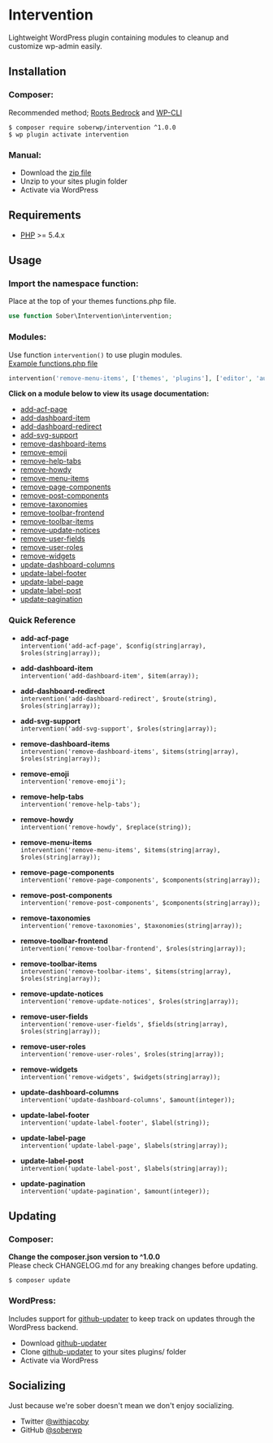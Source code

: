 # Intervention

Lightweight WordPress plugin containing modules to cleanup and customize wp-admin easily.

## Installation

### Composer:
Recommended method; [Roots Bedrock](https://roots.io/bedrock/) and [WP-CLI](http://wp-cli.org/)
```shell
$ composer require soberwp/intervention ^1.0.0
$ wp plugin activate intervention
```

### Manual:
* Download the [zip file](https://github.com/soberwp/intervention/archive.master.zip)
* Unzip to your sites plugin folder
* Activate via WordPress

## Requirements

* [PHP](http://php.net/manual/en/install.php) >= 5.4.x

## Usage

### Import the namespace function:

Place at the top of your themes functions.php file.
```php
use function Sober\Intervention\intervention;
```

### Modules:

Use function `intervention()` to use plugin modules.<br>
[Example functions.php file](.docs/functions.php.md)

```php
intervention('remove-menu-items', ['themes', 'plugins'], ['editor', 'author']);
```

**Click on a module below to view its usage documentation:**

* [add-acf-page](.docs/add-acf-page.md)
* [add-dashboard-item](.docs/add-dashboard-item.md)
* [add-dashboard-redirect](.docs/add-dashboard-item.md)
* [add-svg-support](.docs/add-svg-support.md)
* [remove-dashboard-items](.docs/remove-dashboard-items.md)
* [remove-emoji](.docs/remove-emoji.md)
* [remove-help-tabs](.docs/remove-help-tabs.md)
* [remove-howdy](.docs/remove-howdy.md)
* [remove-menu-items](.docs/remove-menu-items.md)
* [remove-page-components](.docs/remove-page-components.md)
* [remove-post-components](.docs/remove-post-components.md)
* [remove-taxonomies](.docs/remove-taxonomies.md)
* [remove-toolbar-frontend](.docs/remove-toolbar-frontend.md)
* [remove-toolbar-items](.docs/remove-toolbar-items.md)
* [remove-update-notices](.docs/remove-update-notices.md)
* [remove-user-fields](.docs/remove-user-fields.md)
* [remove-user-roles](.docs/remove-user-roles.md)
* [remove-widgets](.docs/remove-widgets.md)
* [update-dashboard-columns](.docs/update-dashboard-columns.md)
* [update-label-footer](.docs/update-label-footer.md)
* [update-label-page](.docs/update-label-page.md)
* [update-label-post](.docs/update-label-post.md)
* [update-pagination](.docs/update-pagination.md)

### Quick Reference

* **add-acf-page**<br>
`intervention('add-acf-page', $config(string|array), $roles(string|array));`

* **add-dashboard-item**<br>
`intervention('add-dashboard-item', $item(array));`

* **add-dashboard-redirect**<br>
`intervention('add-dashboard-redirect', $route(string), $roles(string|array));`

* **add-svg-support**<br>
`intervention('add-svg-support', $roles(string|array));`

* **remove-dashboard-items**<br>
`intervention('remove-dashboard-items', $items(string|array), $roles(string|array));`

* **remove-emoji**<br>
`intervention('remove-emoji');`

* **remove-help-tabs**<br>
`intervention('remove-help-tabs');`

* **remove-howdy**<br>
`intervention('remove-howdy', $replace(string));`

* **remove-menu-items**<br>
`intervention('remove-menu-items', $items(string|array), $roles(string|array));`

* **remove-page-components**<br>
`intervention('remove-page-components', $components(string|array));`

* **remove-post-components**<br>
`intervention('remove-post-components', $components(string|array));`

* **remove-taxonomies**<br>
`intervention('remove-taxonomies', $taxonomies(string|array));`

* **remove-toolbar-frontend**<br>
`intervention('remove-toolbar-frontend', $roles(string|array));`

* **remove-toolbar-items**<br>
`intervention('remove-toolbar-items', $items(string|array), $roles(string|array));`

* **remove-update-notices**<br>
`intervention('remove-update-notices', $roles(string|array));`

* **remove-user-fields**<br>
`intervention('remove-user-fields', $fields(string|array), $roles(string|array));`

* **remove-user-roles**<br>
`intervention('remove-user-roles', $roles(string|array));`

* **remove-widgets**<br>
`intervention('remove-widgets', $widgets(string|array));`

* **update-dashboard-columns**<br>
`intervention('update-dashboard-columns', $amount(integer));`

* **update-label-footer**<br>
`intervention('update-label-footer', $label(string));`

* **update-label-page**<br>
`intervention('update-label-page', $labels(string|array));`

* **update-label-post**<br>
`intervention('update-label-post', $labels(string|array));`

* **update-pagination**<br>
`intervention('update-pagination', $amount(integer));`

## Updating

### Composer:
**Change the composer.json version to ^1.0.0**<br>
Please check CHANGELOG.md for any breaking changes before updating.

```shell
$ composer update
```

### WordPress:
Includes support for [github-updater](https://github.com/afragen/github-updater) to keep track on updates through the WordPress backend.
* Download [github-updater](https://github.com/afragen/github-updater)
* Clone [github-updater](https://github.com/afragen/github-updater) to your sites plugins/ folder
* Activate via WordPress

## Socializing

Just because we're sober doesn't mean we don't enjoy socializing.

* Twitter [@withjacoby](https://twitter.com/withjacoby)
* GitHub [@soberwp](https://github.com/soberwp)
